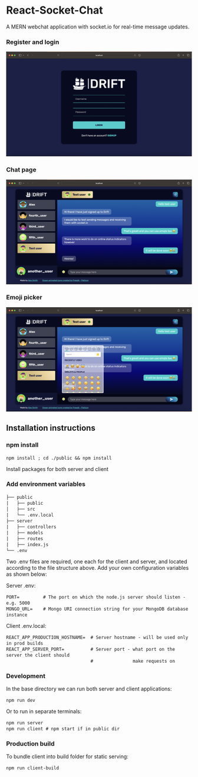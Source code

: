 # React-Socket-Chat

A MERN webchat application with socket.io for real-time message updates.

### Register and login
![Drift-app login page](./docs/drift_screenshot_login.png?raw=true)

### Chat page
![Drift-app chat page](./docs/drift_screenshot_chat.png?raw=true)

### Emoji picker
![Drift-app emoji picker](./docs/drift_screenshot_emojipicker.png?raw=true)

## Installation instructions

### npm install
    npm install ; cd ./public && npm install

Install packages for both server and client

### Add environment variables

    ├── public
    |   ├── public
    │   ├── src
    |   └── .env.local  
    ├── server
    |   ├── controllers
    |   ├── models
    |   ├── routes
    |   ├── index.js
    └── .env

Two .env files are required, one each for the client and server, and located according to the file structure above. Add your own configuration variables as shown below:

Server .env:

    PORT=         # The port on which the node.js server should listen - e.g. 5000
    MONGO_URL=    # Mongo URI connection string for your MongoDB database instance

Client .env.local:

    REACT_APP_PRODUCTION_HOSTNAME=  # Server hostname - will be used only in prod builds
    REACT_APP_SERVER_PORT=          # Server port - what port on the server the client should 
                                    #               make requests on


### Development

In the base directory we can run both server and client applications:

    npm run dev


Or to run in separate terminals:

    npm run server
    npm run client # npm start if in public dir

### Production build
To bundle client into build folder for static serving:

    npm run client-build